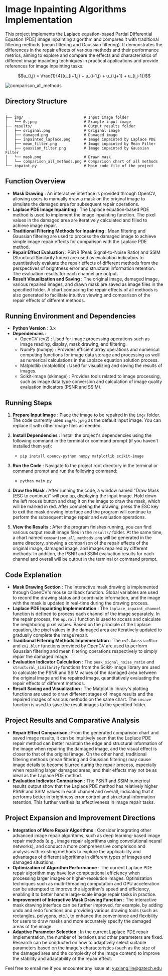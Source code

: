 # Image Inpainting Algorithms Implementation

This project implements the Laplace equation-based Partial Differential Equation (PDE) image inpainting algorithm and compares it with traditional filtering methods (mean filtering and Gaussian filtering). It demonstrates the differences in the repair effects of various methods and their performance metrics, aiming to explore and compare the effects and characteristics of different image inpainting techniques in practical applications and provide references for image inpainting tasks.

$$u_{i,j} = \frac{1}{4}(u_{i+1,j} + u_{i-1,j} + u_{i,j+1} + u_{i,j-1})$$

![comparison_all_methods](https://github.com/user-attachments/assets/b81e1831-8a47-41d3-94fe-1a18c5bfd50a)


## Directory Structure
```
.
├── img/                           # Input image folder  
│   └── 0.jpeg                     # Example input image  
├── results/                       # Output results folder  
│   ├── original.png               # Original image  
│   ├── damaged.png                # Damaged image  
│   ├── inpainted_laplace.png      # Image inpainted by Laplace PDE  
│   ├── mean_filter.png            # Image inpainted by Mean Filter  
│   ├── gaussian_filter.png        # Image inpainted by Gaussian Filter  
│   └── mask.png                   # Drawn mask  
│   └── comparison_all_methods.png # Comparison chart of all methods  
└── inpaint.py                     # Main code file of the project  
```
## Function Overview

  * **Mask Drawing** : An interactive interface is provided through OpenCV, allowing users to manually draw a mask on the original image to simulate the damaged area for subsequent repair operations.
  * **Laplace PDE Image Inpainting** : The Laplace equation-based PDE method is used to implement the image inpainting function. The pixel values in the damaged area are iteratively calculated and filled to achieve image repair.
  * **Traditional Filtering Methods for Inpainting** : Mean filtering and Gaussian filtering are used to process the damaged image to achieve simple image repair effects for comparison with the Laplace PDE method.
  * **Repair Effect Evaluation** : PSNR (Peak Signal-to-Noise Ratio) and SSIM (Structural Similarity Index) are used as evaluation indicators to quantitatively evaluate the repair effects of different methods from the perspectives of brightness error and structural information retention. The evaluation results for each channel are output.
  * **Result Visualization and Saving** : The original image, damaged image, various repaired images, and drawn mask are saved as image files in the specified folder. A chart comparing the repair effects of all methods is also generated to facilitate intuitive viewing and comparison of the repair effects of different methods.

## Running Environment and Dependencies

  * **Python Version** : 3.x
  * **Dependencies** :
    * OpenCV (cv2) : Used for image processing operations such as image reading, display, mask drawing, and filtering.
    * NumPy (numpy) : Provides efficient array operations and numerical computing functions for image data storage and processing as well as numerical calculations in the Laplace equation solution process.
    * Matplotlib (matplotlib) : Used for visualizing and saving the results of images.
    * Scikit-image (skimage) : Provides tools related to image processing, such as image data type conversion and calculation of image quality evaluation indicators (PSNR and SSIM).

## Running Steps

  1. **Prepare Input Image** : Place the image to be repaired in the `img/` folder. The code currently uses `img/0.jpeg` as the default input image. You can replace it with other image files as needed.
  2. **Install Dependencies** : Install the project's dependencies using the following command in the terminal or command prompt (if you haven't installed them yet):

     * `pip install opencv-python numpy matplotlib scikit-image`

  3. **Run the Code** : Navigate to the project root directory in the terminal or command prompt and run the following command:

     * `python main.py`

  4. **Draw the Mask** : After running the code, a window named "Draw Mask (ESC to continue)" will pop up, displaying the input image. Hold down the left mouse button and drag it on the image to draw the mask, which will be marked in red. After completing the drawing, press the ESC key to exit the mask drawing interface and the program will continue to perform the subsequent image repair and evaluation operations.
  5. **View the Results** : After the program finishes running, you can find various output result image files in the `results/` folder. At the same time, a chart named `comparison_all_methods.png` will be generated in the same directory, showing a comparison of the repair effects of the original image, damaged image, and images repaired by different methods. In addition, the PSNR and SSIM evaluation results for each channel and overall will be output in the terminal or command prompt.

## Code Explanation

  * **Mask Drawing Section** : The interactive mask drawing is implemented through OpenCV's mouse callback function. Global variables are used to record the drawing status and coordinate information, and the image with the mask is updated in real-time during the drawing process.
  * **Laplace PDE Inpainting Implementation** : The `laplace_inpaint_channel` function is defined to process each channel of the image separately. In the repair process, the `np.roll` function is used to access and calculate the neighboring pixel values. Based on the principle of the Laplace equation, the pixel values in the damaged area are iteratively updated to gradually complete the image repair.
  * **Traditional Filtering Methods Implementation** : The `cv2.GaussianBlur` and `cv2.blur` functions provided by OpenCV are used to perform Gaussian filtering and mean filtering operations respectively to simply repair the damaged image.
  * **Evaluation Indicator Calculation** : The `peak_signal_noise_ratio` and `structural_similarity` functions from the Scikit-image library are used to calculate the PSNR and SSIM values of the damaged area between the original image and the repaired image, quantitatively evaluating the repair effects of different methods.
  * **Result Saving and Visualization** : The Matplotlib library's plotting functions are used to draw different stages of image results and the repaired images of various methods on the same chart. The `imsave` function is used to save the result images to the specified folder.

## Project Results and Comparative Analysis

  * **Repair Effect Comparison** : From the generated comparison chart and saved image results, it can be intuitively seen that the Laplace PDE repair method can better maintain the edge and structural information of the image when repairing the damaged image, and the visual effect is closer to that of the original image. On the other hand, traditional filtering methods (mean filtering and Gaussian filtering) may cause image details to become blurred during the repair process, especially when repairing larger damaged areas, and their effects may not be as ideal as the Laplace PDE method.
  * **Evaluation Indicator Comparison** : The PSNR and SSIM numerical results output show that the Laplace PDE method has relatively higher PSNR and SSIM values in each channel and overall, indicating that it performs better in brightness error control and structural information retention. This further verifies its effectiveness in image repair tasks.

## Project Expansion and Improvement Directions

  * **Integration of More Repair Algorithms** : Consider integrating other advanced image repair algorithms, such as deep learning-based image repair methods (e.g., image repair algorithms using convolutional neural networks), and conduct a more comprehensive comparison and analysis with existing methods to explore the applicability and advantages of different algorithms in different types of images and damaged situations.
  * **Optimization of Algorithm Performance** : The current Laplace PDE repair algorithm may have low computational efficiency when processing larger images or higher-resolution images. Optimization techniques such as multi-threading computation and GPU acceleration can be attempted to improve the algorithm's speed and efficiency, enabling it to better handle large-scale image repair tasks in practice.
  * **Improvement of Interactive Mask Drawing Function** : The interactive mask drawing interface can be further improved, for example, by adding undo and redo functions and providing various drawing tools (such as rectangles, polygons, etc.), to enhance the convenience and flexibility for users to draw masks and more accurately specify the damaged areas of the image.
  * **Adaptive Parameter Selection** : In the current Laplace PDE repair implementation, the number of iterations and other parameters are fixed. Research can be conducted on how to adaptively select suitable parameters based on the image's characteristics (such as the size of the damaged area and the complexity of the image content) to improve the stability and adaptability of the repair effect.

Feel free to email me if you encounter any issue at: yuxiang.lin@gatech.edu
